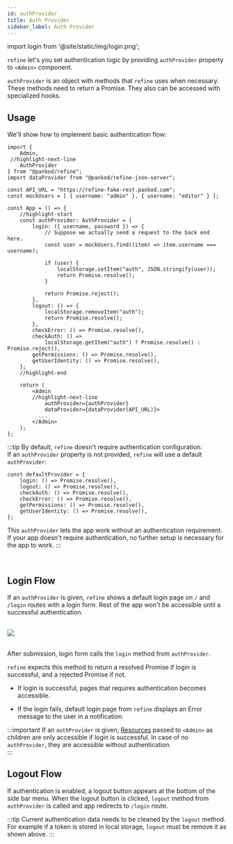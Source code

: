 ```yaml
---
id: authProvider
title: Auth Provider
sidebar_label: Auth Provider
---
```

import login from '@site/static/img/login.png';

`refine` let's you set authentication logic by providing `authProvider` property to `<Admin>` component.


`authProvider` is an object with methods that `refine` uses when necessary. These methods need to return a Promise. They also can be accessed with specialized hooks.

## Usage

We'll show how to implement basic authentication flow:


```tsx title="src/App.tsx"
import { 
    Admin,
 //highlight-next-line
    AuthProvider
} from "@pankod/refine";
import dataProvider from "@pankod/refine-json-server";

const API_URL = "https://refine-fake-rest.pankod.com";
const mockUsers = [ { username: "admin" }, { username: "editor" } ];

const App = () => {
    //highlight-start
    const authProvider: AuthProvider = {
        login: ({ username, password }) => {
            // Suppose we actually send a request to the back end here.
            const user = mockUsers.find((item) => item.username === username);

            if (user) {
                localStorage.setItem("auth", JSON.stringify(user));
                return Promise.resolve();
            }

            return Promise.reject();
        },
        logout: () => {
            localStorage.removeItem("auth");
            return Promise.resolve();
        },
        checkError: () => Promise.resolve(),
        checkAuth: () =>
            localStorage.getItem("auth") ? Promise.resolve() : Promise.reject(),
        getPermissions: () => Promise.resolve(),
        getUserIdentity: () => Promise.resolve(),
    };
    //highlight-end

    return (
        <Admin
        //highlight-next-line
            authProvider={authProvider}
            dataProvider={dataProvider(API_URL)}>
          ... 
        </Admin>
    );
};
```

:::tip
By default, `refine` doesn't require authentication configuration.  
If an `authProvider` property is not provided, `refine` will use a default `authProvider`:

```tsx
const defaultProvider = {
    login: () => Promise.resolve(),
    logout: () => Promise.resolve(),
    checkAuth: () => Promise.resolve(),
    checkError: () => Promise.resolve(),
    getPermissions: () => Promise.resolve(),
    getUserIdentity: () => Promise.resolve(),
};
```
This `authProvider` lets the app work without an authentication requirement. If your app doesn't require authentication, no further setup is necessary for the app to work.
:::

<br />

## Login Flow

If an `authProvider` is given, `refine` shows a default login page on `/` and `/login` routes with a login form. Rest of the app won't be accessible until a successful authentication.

<br />

<div style={{textAlign: "center"}}>
    <img style={{width: "50%"}} src={login} />
</div>
<br/>





After submission, login form calls the `login` method from `authProvider`.

`refine` expects this method to return a resolved Promise if login is successful, and a rejected Promise if not.

- If login is successful, pages that requires authentication becomes accessible.

- If the login fails, default login page from `refine` displays an Error message to the user in a notification.

:::important
If an `authProvider` is given, [Resources](#) passed to `<Admin>` as children are only accessible if login is successful. In case of no `authProvider`, they are accessible without authentication.  
:::

## Logout Flow

If authentication is enabled, a logout button appears at the bottom of the side bar menu. When the logout button is clicked, `logout` method from `authProvider` is called and app redirects to `/login` route.

:::tip
Current authentication data needs to be cleaned by the `logout` method. For example if a token is stored in local storage, `logout` must be remove it as shown above.
:::

